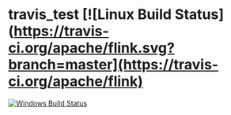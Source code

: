 # travis_test [![Linux Build Status](https://travis-ci.org/apache/flink.svg?branch=master](https://travis-ci.org/apache/flink)

[![Windows Build Status](https://ci.appveyor.com/api/github/webhook?id=g7rjfw3ra1clq2n1
)](https://ci.appveyor.com/project/bitchelov/travis-test)
